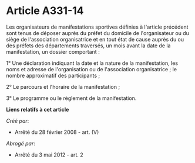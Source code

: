 # Article A331-14

Les organisateurs de manifestations sportives définies à l'article précédent sont tenus de déposer auprès du préfet du
domicile de l'organisateur ou du siège de l'association organisatrice et en tout état de cause auprès du ou des préfets des
départements traversés, un mois avant la date de la manifestation, un dossier comportant :

1° Une déclaration indiquant la date et la nature de la manifestation, les noms et adresse de l'organisation ou de
l'association organisatrice ; le nombre approximatif des participants ;

2° Le parcours et l'horaire de la manifestation ;

3° Le programme ou le règlement de la manifestation.

**Liens relatifs à cet article**

_Créé par_:

  - Arrêté du 28 février 2008 - art. (V)

_Abrogé par_:

  - Arrêté du 3 mai 2012 - art. 2
